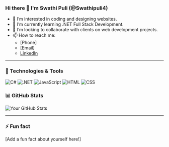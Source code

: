 ### Hi there 👋 I'm Swathi Puli (@Swathipuli4)

- 👀 I’m interested in coding and designing websites.
- 🌱 I’m currently learning .NET Full Stack Development.
- 💼 I’m looking to collaborate with clients on web development projects.
- 📫 How to reach me: 
  - [Phone]
  - [Email]
  - [LinkedIn](your-linkedin-url)

---

### 🚀 Technologies & Tools
![C#](https://img.shields.io/badge/-C%23-239120?style=flat-square&logo=c-sharp&logoColor=white)
![.NET](https://img.shields.io/badge/-.NET-512BD4?style=flat-square&logo=dotnet&logoColor=white)
![JavaScript](https://img.shields.io/badge/-JavaScript-F7DF1E?style=flat-square&logo=javascript&logoColor=black)
![HTML](https://img.shields.io/badge/-HTML-E34F26?style=flat-square&logo=html5&logoColor=white)
![CSS](https://img.shields.io/badge/-CSS-1572B6?style=flat-square&logo=css3&logoColor=white)

### 📊 GitHub Stats
![Your GitHub Stats](https://github-readme-stats.vercel.app/api?username=Swathipuli4&show_icons=true&theme=radical)

---

### ⚡ Fun fact
[Add a fun fact about yourself here!]
